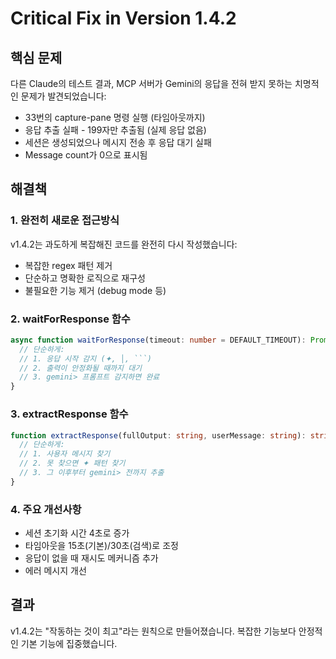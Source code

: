 # Critical Fix in Version 1.4.2

## 핵심 문제

다른 Claude의 테스트 결과, MCP 서버가 Gemini의 응답을 전혀 받지 못하는 치명적인 문제가 발견되었습니다:

- 33번의 capture-pane 명령 실행 (타임아웃까지)
- 응답 추출 실패 - 199자만 추출됨 (실제 응답 없음)
- 세션은 생성되었으나 메시지 전송 후 응답 대기 실패
- Message count가 0으로 표시됨

## 해결책

### 1. 완전히 새로운 접근방식

v1.4.2는 과도하게 복잡해진 코드를 완전히 다시 작성했습니다:

- 복잡한 regex 패턴 제거
- 단순하고 명확한 로직으로 재구성
- 불필요한 기능 제거 (debug mode 등)

### 2. waitForResponse 함수

```typescript
async function waitForResponse(timeout: number = DEFAULT_TIMEOUT): Promise<string> {
  // 단순하게:
  // 1. 응답 시작 감지 (✦, │, ```)
  // 2. 출력이 안정화될 때까지 대기
  // 3. gemini> 프롬프트 감지하면 완료
}
```

### 3. extractResponse 함수

```typescript
function extractResponse(fullOutput: string, userMessage: string): string {
  // 단순하게:
  // 1. 사용자 메시지 찾기
  // 2. 못 찾으면 ✦ 패턴 찾기
  // 3. 그 이후부터 gemini> 전까지 추출
}
```

### 4. 주요 개선사항

- 세션 초기화 시간 4초로 증가
- 타임아웃을 15초(기본)/30초(검색)로 조정
- 응답이 없을 때 재시도 메커니즘 추가
- 에러 메시지 개선

## 결과

v1.4.2는 "작동하는 것이 최고"라는 원칙으로 만들어졌습니다. 
복잡한 기능보다 안정적인 기본 기능에 집중했습니다.